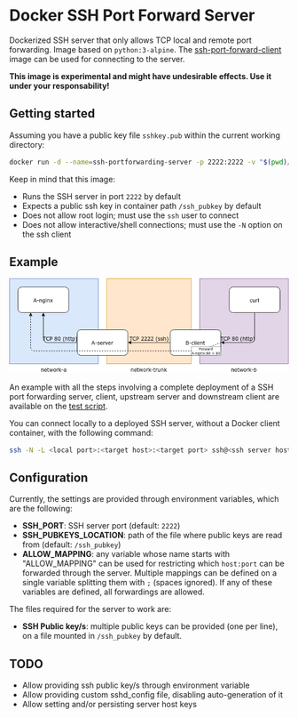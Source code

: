 # Docker SSH Port Forward Server

Dockerized SSH server that only allows TCP local and remote port forwarding. Image based on `python:3-alpine`. The [ssh-port-forward-client](https://github.com/David-Lor/Docker-SSH-Port-Forward-Client) image can be used for connecting to the server.

**This image is experimental and might have undesirable effects. Use it under your responsability!**

## Getting started

Assuming you have a public key file `sshkey.pub` within the current working directory:

```bash
docker run -d --name=ssh-portforwarding-server -p 2222:2222 -v "$(pwd)/sshkey.pub:/ssh_pubkey:ro" davidlor/ssh-port-forward-server
```

Keep in mind that this image:

- Runs the SSH server in port `2222` by default
- Expects a public ssh key in container path `/ssh_pubkey` by default
- Does not allow root login; must use the `ssh` user to connect
- Does not allow interactive/shell connections; must use the `-N` option on the ssh client

## Example

![Diagram](docs/diagram.png)

An example with all the steps involving a complete deployment of a SSH port forwarding server, client, upstream server and downstream client are available on the [test script](tools/test.sh).

You can connect locally to a deployed SSH server, without a Docker client container, with the following command:

```bash
ssh -N -L <local port>:<target host>:<target port> ssh@<ssh server host> -i <private key> -p 2222
```

## Configuration

Currently, the settings are provided through environment variables, which are the following:

- **SSH_PORT**: SSH server port (default: `2222`)
- **SSH_PUBKEYS_LOCATION**: path of the file where public keys are read from (default: `/ssh_pubkey`)
- **ALLOW_MAPPING**: any variable whose name starts with "ALLOW_MAPPING" can be used for restricting which `host:port` can be forwarded through the server. Multiple mappings can be defined on a single variable splitting them with `;` (spaces ignored). If any of these variables are defined, all forwardings are allowed.

The files required for the server to work are:

- **SSH Public key/s**: multiple public keys can be provided (one per line), on a file mounted in `/ssh_pubkey` by default.

## TODO

- Allow providing ssh public key/s through environment variable
- Allow providing custom sshd_config file, disabling auto-generation of it
- Allow setting and/or persisting server host keys
